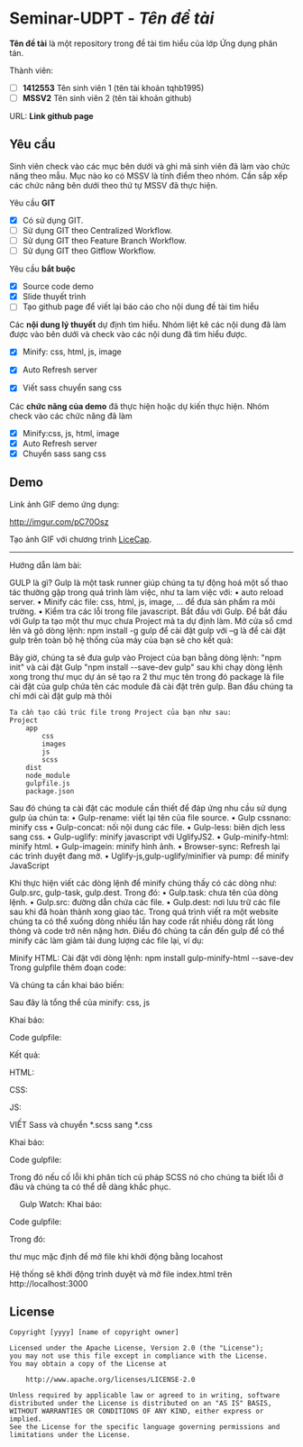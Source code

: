 # Seminar-UDPT - *Tên đề tài*

**Tên đề tài** là một repository trong đề tài tìm hiểu của lớp Ứng dụng phân tán.

Thành viên:
* [ ] **1412553** Tên sinh viên 1 (tên tài khoản tqhb1995)
* [ ] **MSSV2** Tên sinh viên 2 (tên tài khoản github)

URL: **Link github page**

## Yêu cầu

Sinh viên check vào các mục bên dưới và ghi mã sinh viên đã làm vào chức năng theo mẫu. Mục nào ko có MSSV là tính điểm theo nhóm. Cần sắp xếp các chức năng bên dưới theo thứ tự MSSV đã thực hiện.

Yêu cầu **GIT**
* [x] Có sử dụng GIT.
* [ ] Sử dụng GIT theo Centralized Workflow.
* [ ] Sử dụng GIT theo Feature Branch Workflow.
* [ ] Sử dụng GIT theo Gitflow Workflow.

Yêu cầu **bắt buộc**
* [x] Source code demo
* [x] Slide thuyết trình
* [ ] Tạo github page để viết lại báo cáo cho nội dung đề tài tìm hiểu

Các **nội dung lý thuyết** dự định tìm hiểu. Nhóm liệt kê các nội dung đã làm được vào bên dưới và check vào các nội dung đã tìm hiểu được.
* [x] Minify: css, html, js, image
* [x] Auto Refresh server
* [x] Viết sass chuyển sang css


Các **chức năng của demo** đã thực hiện hoặc dự kiến thực hiện. Nhóm check vào các chức năng đã làm
* [x] Minify:css, js, html, image
* [x] Auto Refresh server
* [x] Chuyển sass sang css

## Demo

Link ảnh GIF demo ứng dụng:

http://imgur.com/pC70Osz

Tạo ảnh GIF với chương trình [LiceCap](http://www.cockos.com/licecap/).


--------------------------------------------------------------------------------------------------------

Hướng dẫn làm bài:


GULP là gì?
Gulp là một task runner giúp chúng ta tự động hoá một số thao tác thường gặp trong quá trình làm việc, như ta lam việc với: 
•   auto reload server.
•   Minify các file: css, html, js, image, … để đưa sản phẩm ra môi trường.
•   Kiểm tra các lỗi trong  file javascript.
Bắt đầu với Gulp.
    Để bắt đầu với Gulp ta tạo một thư mục chưa Project mà ta dự định làm.
    Mở cửa sổ cmd lên và gõ dòng lệnh: npm install -g gulp   để cài đặt gulp với –g là để cài đặt gulp trên toàn bộ hệ thống của máy của bạn sẽ cho kết quả:

 

Bây giờ, chúng ta sẽ đưa gulp vào Project của bạn bằng dòng lệnh:  "npm init" và cài đặt Gulp  "npm install --save-dev gulp" sau khi chạy dòng lệnh xong trong thư mục dự án sẽ tạo ra 2 thư mục tên   trong đó package là file cài đặt của gulp  chứa tên các module đã cài đặt trên gulp. Ban đầu chúng ta chỉ mới cài đặt gulp mà thôi 
 
    Ta cần tạo cấu trúc file trong Project của bạn như sau:
    Project
        app
            css
            images
            js
            scss
        dist
        node_module
        gulpfile.js
        package.json

 

Sau đó chúng ta cài đặt các module cần thiết để đáp ứng nhu cầu sử dụng gulp ủa chún ta:
•   Gulp-rename: viết lại tên của file source.
•   Gulp cssnano: minify css
•   Gulp-concat: nối nội dung các file.
•   Gulp-less: biên dịch less sang css.
•   Gulp-uglify: minify javascript với UglifyJS2.
•   Gulp-minify-html: minify html.
•   Gulp-imagein: minify hình ảnh.
•   Browser-sync: Refresh lại các trình duyệt đang mở.
•   Uglify-js,gulp-uglify/minifier và pump: để minify JavaScript

Khi thực hiện viết các dòng lệnh để minify chúng thấy có các dòng như:
Gulp.src, gulp-task, gulp.dest. Trong đó:
•   Gulp.task: chưa tên của dòng lệnh.
•   Gulp.src: đường dẫn chứa các file.
•   Gulp.dest: nơi lưu trữ các file sau khi đã hoàn thành xong giao tác.
Trong quá trình viết ra một website chúng ta có thể xuống dòng nhiều lần hay code rất nhiều dòng rất lòng thòng và code trở nên nặng hơn. Điều đó chúng ta cần đến gulp để có thể minify các làm giảm tải dung lượng các file lại, ví dụ:

Minify HTML:
Cài đặt với dòng lệnh:  npm install gulp-minify-html --save-dev
Trong gulpfile thêm đoạn code: 
 

Và chúng ta cần khai báo biến:  

Sau đây là tổng thể của minify: css, js

Khai báo:

 
Code gulpfile:

 

Kết quả:

HTML:


 

CSS:

 
JS:

 

VIẾT Sass và chuyển *.scss sang *.css

Khai báo:
 

Code gulpfile:

 

Trong đó      nếu cố lỗi khi phân tích cú pháp SCSS nó cho chúng ta biết lỗi ở đâu và chúng ta có thể dễ dàng khắc phục.


 
Gulp Watch:
Khai báo:

 

Code gulpfile:

 

Trong đó: 

   thư mục mặc định để mở file khi khởi động bằng locahost

Hệ thống sẽ khởi động trình duyệt và mở file index.html trên http://localhost:3000






## License

    Copyright [yyyy] [name of copyright owner]

    Licensed under the Apache License, Version 2.0 (the "License");
    you may not use this file except in compliance with the License.
    You may obtain a copy of the License at

        http://www.apache.org/licenses/LICENSE-2.0

    Unless required by applicable law or agreed to in writing, software
    distributed under the License is distributed on an "AS IS" BASIS,
    WITHOUT WARRANTIES OR CONDITIONS OF ANY KIND, either express or implied.
    See the License for the specific language governing permissions and
    limitations under the License.

